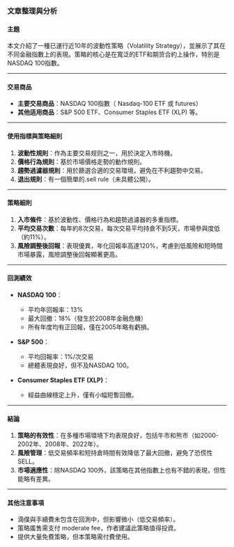 ### 文章整理與分析

#### 主題  
本文介紹了一種已運行近10年的波動性策略（Volatility Strategy），並展示了其在不同金融指數上的表現。策略的核心是在寬泛的ETF和期货合約上操作，特別是NASDAQ 100指數。

---

#### 交易商品  
- **主要交易商品**：NASDAQ 100指數（ Nasdaq-100 ETF 或 futures）  
- **其他适用商品**：S&P 500 ETF、Consumer Staples ETF (XLP) 等。  

---

#### 使用指標與策略細則  
1. **波動性規則**：作為主要交易规则之一，用於決定入市時機。  
2. **價格行為規則**：基於市場價格走勢的動作規則。  
3. **趨勢過濾器規則**：用於篩選合適的交易環境，避免在不利趨勢中交易。  
4. **退出規則**：有一個簡單的.sell rule（未具體公開）。  

---

#### 策略細則  
1. **入市條件**：基於波動性、價格行為和趨勢過濾器的多重指標。  
2. **平均交易次數**：每年約8次交易，每次交易平均持倉不到5天，市場參與度低（約11%）。  
3. **風險調整後回報**：表現優異，年化回報率高達120%，考慮到低風險和短時間市場暴露，風險調整後回報顯著更高。  

---

#### 回測績效  
- **NASDAQ 100**：  
  - 平均年回報率：13%  
  - 最大回撤：18%（發生於2008年金融危機）  
  - 所有年度均有正回報，僅在2005年略有虧損。  

- **S&P 500**：  
  - 平均回報率：1%/次交易  
  - 總體表現良好，但不及NASDAQ 100。  

- **Consumer Staples ETF (XLP)**：  
  - 經益曲線穩定上升，僅有小幅短暫回撤。  

---

#### 結論  
1. **策略的有效性**：在多種市場環境下均表現良好，包括牛市和熊市（如2000-2002年、2008年、2022年）。  
2. **風險管理**：低交易頻率和短持倉時間有效降低了最大回撤，避免了恐慌性SELL。  
3. **市場適應性**：除NASDAQ 100外，該策略在其他指數上也有不錯的表現，但性能略有差異。  

---

#### 其他注意事項  
- 滴僕與手續費未包含在回測中，但影響微小（低交易頻率）。  
- 策略䗪售需支付 moderate fee，作者建議此策略值得投資。  
- 提供大量免費策略，但本策略需付費使用。
